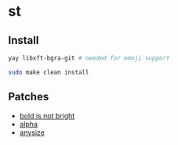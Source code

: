 # st

## Install
```sh
yay libxft-bgra-git # needed for emoji support
```

```sh
sudo make clean install
```

## Patches
- [bold is not bright](https://st.suckless.org/patches/bold-is-not-bright/)
- [alpha](https://st.suckless.org/patches/alpha/)
- [anysize](https://st.suckless.org/patches/anysize/)